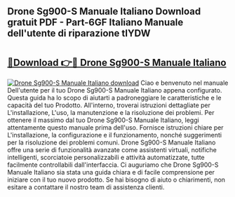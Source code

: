 ## Drone Sg900-S Manuale Italiano Download gratuit PDF - Part-6GF Italiano Manuale dell'utente di riparazione tIYDW

# <h2><a href="http://dfaylpp.blite.top/?on=Drone+Sg900-S+Manuale+Italiano">🔗Download 👉🔴 Drone Sg900-S Manuale Italiano</a></h2>

[![Drone Sg900-S Manuale Italiano download](https://i.imgur.com/lujVjoI.png)](http://dfaylpp.blite.top/?on=Drone+Sg900-S+Manuale+Italiano)
Ciao e benvenuto nel manuale Dell'utente per il tuo Drone Sg900-S Manuale Italiano appena configurato. Questa guida ha lo scopo di aiutarti a padroneggiare le caratteristiche e le capacità del tuo Prodotto. All'interno, troverai istruzioni dettagliate per L'installazione, L'uso, la manutenzione e la risoluzione dei problemi. Per ottenere il massimo dal tuo Drone Sg900-S Manuale Italiano, leggi attentamente questo manuale prima dell'uso. Fornisce istruzioni chiare per L'installazione, la configurazione e il funzionamento, nonché suggerimenti per la risoluzione dei problemi comuni. Drone Sg900-S Manuale Italiano offre una serie di funzionalità avanzate come assistenti virtuali, notifiche intelligenti, scorciatoie personalizzabili e attività automatizzate, tutte facilmente controllabili dall'interfaccia. Ci auguriamo che Drone Sg900-S Manuale Italiano sia stata una guida chiara e di facile comprensione per iniziare con il tuo nuovo prodotto. Se hai bisogno di aiuto o chiarimenti, non esitare a contattare il nostro team di assistenza clienti.
